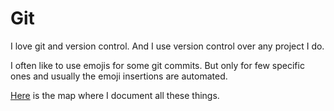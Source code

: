 # Git

I love git and version control. And I use version control over any project I do.

I often like to use emojis for some git commits. But only for few specific ones and usually the emoji insertions are automated. 

[Here](https://my.mindnode.com/CdMLq8FCAF3vESnfxS1fueeWL2mDac9fkTfGherq) is the map where I document all these things. 
